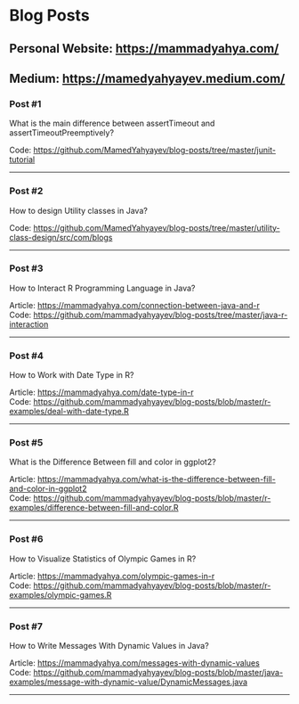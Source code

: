 # Blog Posts
## Personal Website: https://mammadyahya.com/
## Medium: https://mamedyahyayev.medium.com/

### Post #1
What is the main difference between assertTimeout and assertTimeoutPreemptively?

Code: https://github.com/MamedYahyayev/blog-posts/tree/master/junit-tutorial

<hr>

### Post #2
How to design Utility classes in Java?

Code: https://github.com/MamedYahyayev/blog-posts/tree/master/utility-class-design/src/com/blogs

<hr>

### Post #3
How to Interact R Programming Language in Java?

Article: https://mammadyahya.com/connection-between-java-and-r </br>
Code: https://github.com/mammadyahyayev/blog-posts/tree/master/java-r-interaction

<hr>

### Post #4
How to Work with Date Type in R?

Article: https://mammadyahya.com/date-type-in-r </br>
Code: https://github.com/mammadyahyayev/blog-posts/blob/master/r-examples/deal-with-date-type.R

<hr>

### Post #5
What is the Difference Between fill and color in ggplot2?

Article: https://mammadyahya.com/what-is-the-difference-between-fill-and-color-in-ggplot2 </br>
Code: https://github.com/mammadyahyayev/blog-posts/blob/master/r-examples/difference-between-fill-and-color.R

<hr>

### Post #6
How to Visualize Statistics of Olympic Games in R?

Article: https://mammadyahya.com/olympic-games-in-r </br>
Code: https://github.com/mammadyahyayev/blog-posts/blob/master/r-examples/olympic-games.R

<hr>

### Post #7
How to Write Messages With Dynamic Values in Java?

Article: https://mammadyahya.com/messages-with-dynamic-values </br>
Code: https://github.com/mammadyahyayev/blog-posts/blob/master/java-examples/message-with-dynamic-value/DynamicMessages.java

<hr>


